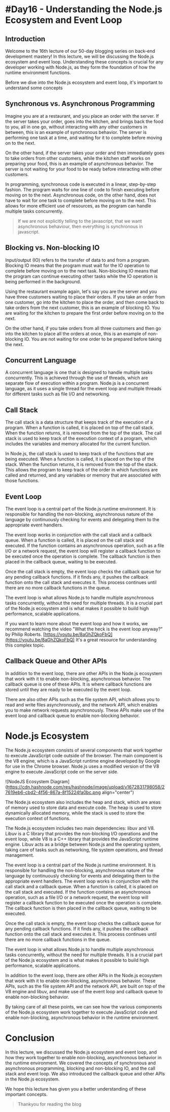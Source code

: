 # #Day16 - Understanding the Node.js Ecosystem and Event Loop

## Introduction

Welcome to the 16th lecture of our 50-day blogging series on back-end development mastery! In this lecture, we will be discussing the Node.js ecosystem and event loop. Understanding these concepts is crucial for any developer working with Node.js, as they form the foundation of how the runtime environment functions.

Before we dive into the Node.js ecosystem and event loop, it's important to understand some concepts

## Synchronous vs. Asynchronous Programming

Imagine you are at a restaurant, and you place an order with the server. If the server takes your order, goes into the kitchen, and brings back the food to you, all in one go, without interacting with any other customers in between, this is an example of synchronous behavior. The server is performing one task at a time, and waiting for it to complete before moving on to the next.

On the other hand, if the server takes your order and then immediately goes to take orders from other customers, while the kitchen staff works on preparing your food, this is an example of asynchronous behavior. The server is not waiting for your food to be ready before interacting with other customers.

In programming, synchronous code is executed in a linear, step-by-step fashion. The program waits for one line of code to finish executing before moving on to the next. Asynchronous code, on the other hand, does not have to wait for one task to complete before moving on to the next. This allows for more efficient use of resources, as the program can handle multiple tasks concurrently.

> If we are not explicitly telling to the javascript, that we want asynchronous behaviour, then everything is synchronous in javascript.

## Blocking vs. Non-blocking IO

Input/output (IO) refers to the transfer of data to and from a program. Blocking IO means that the program must wait for the IO operation to complete before moving on to the next task. Non-blocking IO means that the program can continue executing other tasks while the IO operation is being performed in the background.

Using the restaurant example again, let's say you are the server and you have three customers waiting to place their orders. If you take an order from one customer, go into the kitchen to place the order, and then come back to take orders from the next customer, this is an example of blocking IO. You are waiting for the kitchen to prepare the first order before moving on to the next.

On the other hand, if you take orders from all three customers and then go into the kitchen to place all the orders at once, this is an example of non-blocking IO. You are not waiting for one order to be prepared before taking the next.

## Concurrent Language

A concurrent language is one that is designed to handle multiple tasks concurrently. This is achieved through the use of threads, which are separate flow of execution within a program. Node.js is a concurrent language, as it uses a single thread for the event loop and multiple threads for different tasks such as file I/O and networking.

## Call Stack

The call stack is a data structure that keeps track of the execution of a program. When a function is called, it is placed on top of the call stack. When the function returns, it is removed from the top of the stack. The call stack is used to keep track of the execution context of a program, which includes the variables and memory allocated for the current function.

In Node.js, the call stack is used to keep track of the functions that are being executed. When a function is called, it is placed on the top of the stack. When the function returns, it is removed from the top of the stack. This allows the program to keep track of the order in which functions are called and returned, and any variables or memory that are associated with those functions.

## Event Loop

The event loop is a central part of the Node.js runtime environment. It is responsible for handling the non-blocking, asynchronous nature of the language by continuously checking for events and delegating them to the appropriate event handlers.

The event loop works in conjunction with the call stack and a callback queue. When a function is called, it is placed on the call stack and executed. If the function contains an asynchronous operation, such as a file I/O or a network request, the event loop will register a callback function to be executed once the operation is complete. The callback function is then placed in the callback queue, waiting to be executed.

Once the call stack is empty, the event loop checks the callback queue for any pending callback functions. If it finds any, it pushes the callback function onto the call stack and executes it. This process continues until there are no more callback functions in the queue.

The event loop is what allows Node.js to handle multiple asynchronous tasks concurrently, without the need for multiple threads. It is a crucial part of the Node.js ecosystem and is what makes it possible to build high performance, scalable applications.

If you want to learn more about the event loop and how it works, we recommend watching the video "What the heck is the event loop anyway?" by Philip Roberts. [https://youtu.be/8aGhZQkoFbQ](https://youtu.be/8aGhZQkoFbQ) It's a great resource for understanding this complex topic.

## Callback Queue and Other APIs

In addition to the event loop, there are other APIs in the Node.js ecosystem that work with it to enable non-blocking, asynchronous behavior. The callback queue is one of these APIs. It is where callback functions are stored until they are ready to be executed by the event loop.

There are also other APIs such as the file system API, which allows you to read and write files asynchronously, and the network API, which enables you to make network requests asynchronously. These APIs make use of the event loop and callback queue to enable non-blocking behavior.

# Node.js Ecosystem

The Node.js ecosystem consists of several components that work together to execute JavaScript code outside of the browser. The main component is the V8 engine, which is a JavaScript runtime engine developed by Google for use in the Chrome browser. Node.js uses a modified version of the V8 engine to execute JavaScript code on the server side.  

![NodeJS Ecosystem Diagram](https://cdn.hashnode.com/res/hashnode/image/upload/v1672831798058/27619eb6-cbd2-4f56-867a-8f15224fa0bc.png align="center")

The Node.js ecosystem also includes the heap and stack, which are areas of memory used to store data and execute code. The heap is used to store dynamically allocated memory, while the stack is used to store the execution context of functions.

The Node.js ecosystem includes two main dependencies: libuv and V8. Libuv is a C library that provides the non-blocking I/O operations and the event loop, while V8 is a C++ library that provides the JavaScript runtime engine. Libuv acts as a bridge between Node.js and the operating system, taking care of tasks such as networking, file system operations, and thread management.

The event loop is a central part of the Node.js runtime environment. It is responsible for handling the non-blocking, asynchronous nature of the language by continuously checking for events and delegating them to the appropriate event handlers. The event loop works in conjunction with the call stack and a callback queue. When a function is called, it is placed on the call stack and executed. If the function contains an asynchronous operation, such as a file I/O or a network request, the event loop will register a callback function to be executed once the operation is complete. The callback function is then placed in the callback queue, waiting to be executed.

Once the call stack is empty, the event loop checks the callback queue for any pending callback functions. If it finds any, it pushes the callback function onto the call stack and executes it. This process continues until there are no more callback functions in the queue.

The event loop is what allows Node.js to handle multiple asynchronous tasks concurrently, without the need for multiple threads. It is a crucial part of the Node.js ecosystem and is what makes it possible to build high performance, scalable applications.

In addition to the event loop, there are other APIs in the Node.js ecosystem that work with it to enable non-blocking, asynchronous behavior. These APIs, such as the file system API and the network API, are built on top of the V8 engine and libuv, and make use of the event loop and callback queue to enable non-blocking behavior.

By taking care of all these points, we can see how the various components of the Node.js ecosystem work together to execute JavaScript code and enable non-blocking, asynchronous behavior in the runtime environment.

# Conclusion

In this lecture, we discussed the Node.js ecosystem and event loop, and how they work together to enable non-blocking, asynchronous behavior in the runtime environment. We covered the concepts of synchronous and asynchronous programming, blocking and non-blocking IO, and the call stack and event loop. We also introduced the callback queue and other APIs in the Node.js ecosystem.

We hope this lecture has given you a better understanding of these important concepts.

> Thankyou for reading the blog